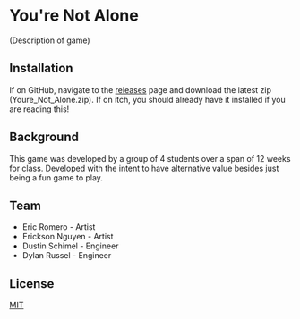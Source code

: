 # You're Not Alone

(Description of game)

## Installation

If on GitHub, navigate to the [releases](https://github.com/Xerphy/Youre_Not_Alone/releases) page and download the latest zip (Youre_Not_Alone.zip). If on itch, you should already have it installed if you are reading this!

## Background

This game was developed by a group of 4 students over a span of 12 weeks for class. Developed with the intent to have alternative value besides just being a fun game to play.

## Team
 - Eric Romero - Artist
 - Erickson Nguyen - Artist
 - Dustin Schimel - Engineer
 - Dylan Russel - Engineer

## License
[MIT](https://choosealicense.com/licenses/mit/)
